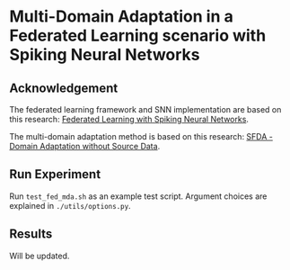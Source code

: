 # Multi-Domain Adaptation in a Federated Learning scenario with Spiking Neural Networks

## Acknowledgement
The federated learning framework and SNN implementation are based on this research: [Federated Learning with Spiking Neural Networks](https://github.com/Intelligent-Computing-Lab-Yale/FedSNN).

The multi-domain adaptation method is based on this research: [SFDA - Domain Adaptation without Source Data](https://github.com/youngryan1993/SFDA-SourceFreeDA).

## Run Experiment
Run `test_fed_mda.sh` as an example test script. Argument choices are explained in `./utils/options.py`.

## Results
Will be updated.